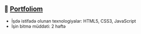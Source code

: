 ## :link: **[Portfoliom](https://isbendiyarovanezrin.github.io/myportfolio.github.io/)**

- İşdə istifadə olunan texnologiyalar: HTML5, CSS3, JavaScript
- İşin bitmə müddəti: 2 həftə
